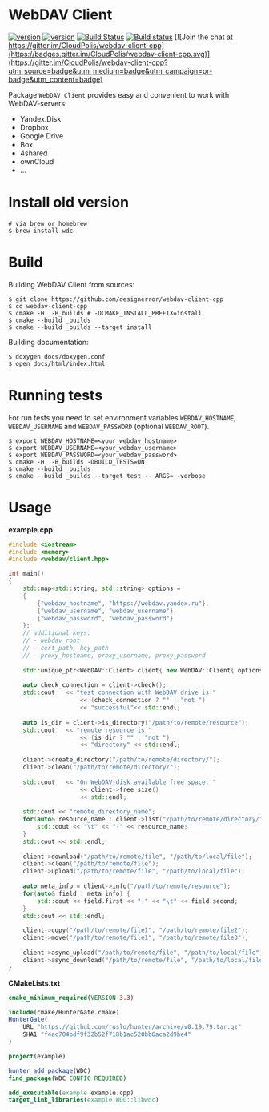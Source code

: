 WebDAV Client
===
[![version](https://img.shields.io/badge/hunter-v0.19.79-blue.svg)](https://github.com/ruslo/hunter/tree/v0.19.79)
[![version](https://img.shields.io/badge/wdc-v1.1.2-blue.svg)](https://github.com/CloudPolis/webdav-client-cpp/releases/tag/v1.1.2)
[![Build Status](https://travis-ci.org/CloudPolis/webdav-client-cpp.svg?branch=master)](https://travis-ci.org/CloudPolis/webdav-client-cpp)
[![Build status](https://ci.appveyor.com/api/projects/status/cr2xwpwe3iiafbwg?svg=true)](https://ci.appveyor.com/project/rusdevops/webdav-client-cpp)
[![Join the chat at https://gitter.im/CloudPolis/webdav-client-cpp](https://badges.gitter.im/CloudPolis/webdav-client-cpp.svg)](https://gitter.im/CloudPolis/webdav-client-cpp?utm_source=badge&utm_medium=badge&utm_campaign=pr-badge&utm_content=badge)

Package ```WebDAV Client``` provides easy and convenient to work with WebDAV-servers:

 - Yandex.Disk
 - Dropbox
 - Google Drive
 - Box
 - 4shared
 - ownCloud
 - ...

Install old version
===

```ShellSession
# via brew or homebrew
$ brew install wdc
```

Build
===

Building WebDAV Client from sources:

```ShellSession
$ git clone https://github.com/designerror/webdav-client-cpp
$ cd webdav-client-cpp
$ cmake -H. -B_builds # -DCMAKE_INSTALL_PREFIX=install
$ cmake --build _builds
$ cmake --build _builds --target install
```

Building documentation:
```ShellSession
$ doxygen docs/doxygen.conf
$ open docs/html/index.html
```

Running tests
===

For run tests you need to set environment variables `WEBDAV_HOSTNAME`, 
`WEBDAV_USERNAME` and `WEBDAV_PASSWORD` (optional `WEBDAV_ROOT`).

```ShellSession
$ export WEBDAV_HOSTNAME=<your_webdav_hostname>
$ export WEBDAV_USERNAME=<your_webdav_username>
$ export WEBDAV_PASSWORD=<your_webdav_password>
$ cmake -H. -B_builds -DBUILD_TESTS=ON
$ cmake --build _builds
$ cmake --build _builds --target test -- ARGS=--verbose
```

Usage
===

**example.cpp**
```C++
#include <iostream>
#include <memory>
#include <webdav/client.hpp>

int main()
{
	std::map<std::string, std::string> options =
	{
		{"webdav_hostname", "https://webdav.yandex.ru"},
		{"webdav_username", "webdav_username"},
		{"webdav_password", "webdav_password"}
	};
	// additional keys: 
	// - webdav_root
	// - cert_path, key_path
	// - proxy_hostname, proxy_username, proxy_password
            
	std::unique_ptr<WebDAV::Client> client{ new WebDAV::Client{ options } };
  
	auto check_connection = client->check();
	std::cout   << "test connection with WebDAV drive is " 
                    << (check_connection ? "" : "not ")
                    << "successful"<< std::endl;
  
	auto is_dir = client->is_directory("/path/to/remote/resource");
	std::cout   << "remote resource is " 
                    << (is_dir ? "" : "not ") 
                    << "directory" << std::endl;
  
  	client->create_directory("/path/to/remote/directory/");
  	client->clean("/path/to/remote/directory/");
  
  	std::cout   << "On WebDAV-disk available free space: " 
                    << client->free_size() 
                    << std::endl;
  
	std::cout << "remote_directory_name";
	for(auto& resource_name : client->list("/path/to/remote/directory/")) {
		std::cout << "\t" << "-" << resource_name;
  	}
  	std::cout << std::endl;
  
  	client->download("/path/to/remote/file", "/path/to/local/file");
  	client->clean("/path/to/remote/file");
  	client->upload("/path/to/remote/file", "/path/to/local/file");
  
  	auto meta_info = client->info("/path/to/remote/resource");
  	for(auto& field : meta_info) {
		std::cout << field.first << ":" << "\t" << field.second;
  	}
  	std::cout << std::endl;

  	client->copy("/path/to/remote/file1", "/path/to/remote/file2");
  	client->move("/path/to/remote/file1", "/path/to/remote/file3");
  
  	client->async_upload("/path/to/remote/file", "/path/to/local/file");
  	client->async_download("/path/to/remote/file", "/path/to/local/file");
}
```

**CMakeLists.txt**
```cmake
cmake_minimum_required(VERSION 3.3)

include(cmake/HunterGate.cmake)
HunterGate(
    URL "https://github.com/ruslo/hunter/archive/v0.19.79.tar.gz"
    SHA1 "f4ac704bdf9f32b52f718b1ac520bb6aca2d9be4"
)

project(example)

hunter_add_package(WDC)
find_package(WDC CONFIG REQUIRED)

add_executable(example example.cpp)
target_link_libraries(example WDC::libwdc)
```
